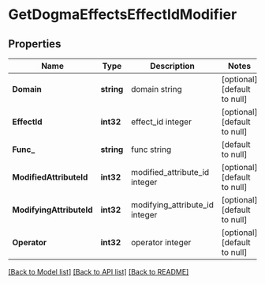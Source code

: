 # GetDogmaEffectsEffectIdModifier

## Properties
Name | Type | Description | Notes
------------ | ------------- | ------------- | -------------
**Domain** | **string** | domain string | [optional] [default to null]
**EffectId** | **int32** | effect_id integer | [optional] [default to null]
**Func_** | **string** | func string | [default to null]
**ModifiedAttributeId** | **int32** | modified_attribute_id integer | [optional] [default to null]
**ModifyingAttributeId** | **int32** | modifying_attribute_id integer | [optional] [default to null]
**Operator** | **int32** | operator integer | [optional] [default to null]

[[Back to Model list]](../README.md#documentation-for-models) [[Back to API list]](../README.md#documentation-for-api-endpoints) [[Back to README]](../README.md)

